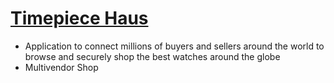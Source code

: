 
# <a href="https://www.timepiecehaus.com.au/">Timepiece Haus</a>
 - Application to connect millions of buyers and sellers around the world to browse and securely shop the best watches around the globe
 - Multivendor Shop
 


